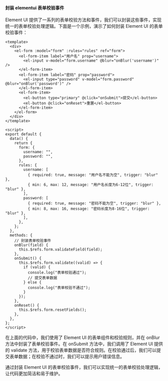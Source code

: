 <!--
 * @Author: Shu Binqi
 * @Date: 2023-04-03 19:59:54
 * @LastEditors: Shu Binqi
 * @LastEditTime: 2023-04-03 20:01:52
 * @Description: 表单校验事件
 * @Version: 1.0.0
 * @FilePath: \interviewQuestions\前端项目\前端项目封装\封装Element项目\封装表单校验事件.md
-->
#### 封装 elementui 表单校验事件

Element UI 提供了一系列的表单校验方法和事件，我们可以封装这些事件，实现统一的表单校验处理逻辑。下面是一个示例，演示了如何封装 Element UI 的表单校验事件：

```
<template>
  <div>
    <el-form :model="form" :rules="rules" ref="form">
      <el-form-item label="用户名" prop="username">
        <el-input v-model="form.username" @blur="onBlur('username')" />
      </el-form-item>
      <el-form-item label="密码" prop="password">
        <el-input type="password" v-model="form.password" @blur="onBlur('password')" />
      </el-form-item>
      <el-form-item>
        <el-button type="primary" @click="onSubmit">提交</el-button>
        <el-button @click="onReset">重置</el-button>
      </el-form-item>
    </el-form>
  </div>
</template>

<script>
export default {
  data() {
    return {
      form: {
        username: "",
        password: "",
      },
      rules: {
        username: [
          { required: true, message: "用户名不能为空", trigger: "blur" },
          { min: 6, max: 12, message: "用户名长度为6-12位", trigger: "blur" },
        ],
        password: [
          { required: true, message: "密码不能为空", trigger: "blur" },
          { min: 8, max: 16, message: "密码长度为8-16位", trigger: "blur" },
        ],
      },
    };
  },
  methods: {
    // 封装表单校验事件
    onBlur(field) {
      this.$refs.form.validateField(field);
    },
    onSubmit() {
      this.$refs.form.validate((valid) => {
        if (valid) {
          console.log("表单校验通过");
          // 提交表单数据
        } else {
          console.log("表单校验不通过");
        }
      });
    },
    onReset() {
      this.$refs.form.resetFields();
    },
  },
};
</script>
```

在上面的代码中，我们使用了 Element UI 的表单组件和校验规则，并在 onBlur 方法中封装了表单校验事件。在 onSubmit 方法中，我们调用了 Element UI 提供的 validate 方法，用于校验表单数据是否符合规则。在校验通过后，我们可以提交表单数据；在校验不通过时，我们可以提示用户错误信息。

通过封装 Element UI 的表单校验事件，我们可以实现统一的表单校验处理逻辑，让代码更加简洁和易于维护。
